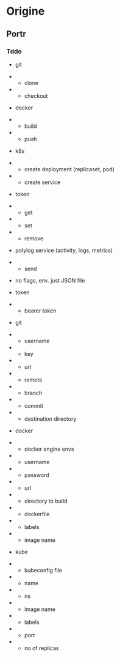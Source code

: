 # Origine

## Portr

### Tddo
+ git
+ + clone
+ + checkout

+ docker
+ + build
+ + push

+ k8s
+ + create deployment (replicaset, pod)
+ + create service

+ token
+ + get
+ + set
+ + remove

- polylog service (activity, logs, metrics)
- - send

- no flags, env. just JSON file 
- token
- - bearer token

- git
- - username
- - key
- - url
- - remote
- - branch
- - commit
- - destination directory 

- docker 
- - docker engine envs
- - username
- - password
- - url
- - directory to build
- - dockerfile
- - labels
- - image name

- kube
- - kubeconfig file 
- - name
- - ns
- - image name
- - labels
- - port
- - no of replicas
